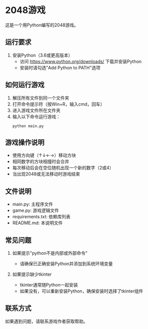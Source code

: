 # 2048游戏

这是一个用Python编写的2048游戏。

## 运行要求

1. 安装Python（3.6或更高版本）
   - 访问 https://www.python.org/downloads/ 下载并安装Python
   - 安装时请勾选"Add Python to PATH"选项

## 如何运行游戏

1. 解压所有文件到同一个文件夹
2. 打开命令提示符（按Win+R，输入cmd，回车）
3. 进入游戏文件所在文件夹
4. 输入以下命令运行游戏：
   ```
   python main.py
   ```

## 游戏操作说明

- 使用方向键（↑↓←→）移动方块
- 相同数字的方块相撞时会合并
- 每次移动后会在空位随机出现一个新的数字（2或4）
- 当出现2048或无法移动时游戏结束

## 文件说明

- main.py: 主程序文件
- game.py: 游戏逻辑文件
- requirements.txt: 依赖库列表
- README.md: 本说明文件

## 常见问题

1. 如果提示"python不是内部或外部命令"
   - 请确保已正确安装Python并添加到系统环境变量

2. 如果提示缺少tkinter
   - tkinter通常随Python一起安装
   - 如果没有，可以重新安装Python，确保安装时选择了tkinter组件

## 联系方式

如果遇到问题，请联系游戏作者获取帮助。 